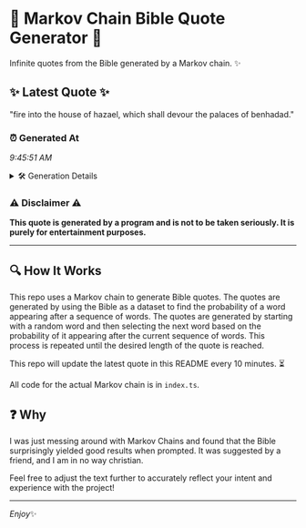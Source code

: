 # 📖 Markov Chain Bible Quote Generator 📖

Infinite quotes from the Bible generated by a Markov chain. ✨

## ✨ Latest Quote ✨
"fire into the house of hazael, which shall devour the palaces of benhadad."

### ⏰ Generated At
*9:45:51 AM*

<details>
    <summary>🛠️ Generation Details</summary>
    <p>
        <strong>🌱 Seed:</strong> fire<br>
        <strong>🔄 Iterations:</strong> 12<br>
        <strong>📜 Context History:</strong><br>[ fire ]: into<br>[ fire, into ]: the<br>[ fire, into, the ]: house<br>[ fire, into, the, house ]: of<br>[ fire, into, the, house, of ]: hazael,<br>[ fire, into, the, house, of, hazael, ]: which<br>[ into, the, house, of, hazael,, which ]: shall<br>[ the, house, of, hazael,, which, shall ]: devour<br>[ house, of, hazael,, which, shall, devour ]: the<br>[ of, hazael,, which, shall, devour, the ]: palaces<br>[ hazael,, which, shall, devour, the, palaces ]: of<br>[ which, shall, devour, the, palaces, of ]: benhadad.<br>
    </p>
</details>

### ⚠️ Disclaimer ⚠️
**This quote is generated by a program and is not to be taken seriously. It is purely for entertainment purposes.**

---

## 🔍 How It Works

This repo uses a Markov chain to generate Bible quotes. The quotes are generated by using the Bible as a dataset to find the probability of a word appearing after a sequence of words. The quotes are generated by starting with a random word and then selecting the next word based on the probability of it appearing after the current sequence of words. This process is repeated until the desired length of the quote is reached.

This repo will update the latest quote in this README every 10 minutes. ⏳

All code for the actual Markov chain is in `index.ts`.

## ❓ Why

I was just messing around with Markov Chains and found that the Bible surprisingly yielded good results when prompted. 
It was suggested by a friend, and I am in no way christian.

Feel free to adjust the text further to accurately reflect your intent and experience with the project!

---

*Enjoy*✨

